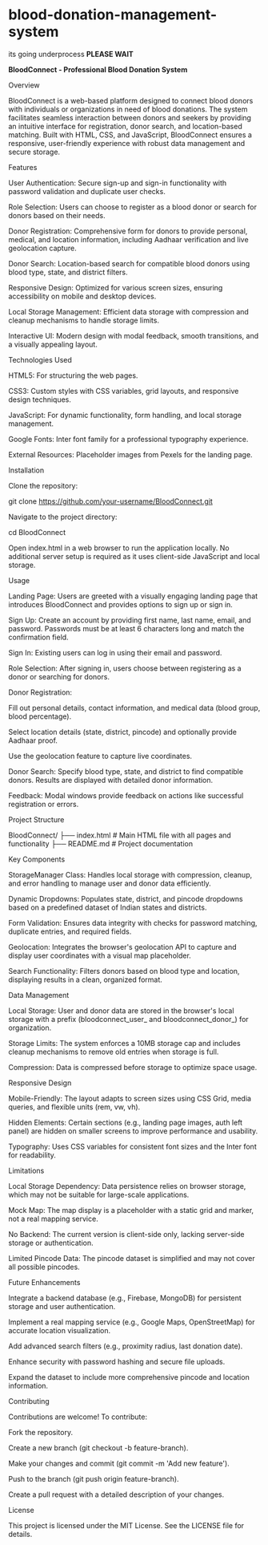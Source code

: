 # blood-donation-management-system



its going underprocess        **PLEASE WAIT**




**BloodConnect - Professional Blood Donation System**

Overview

BloodConnect is a web-based platform designed to connect blood donors with individuals or organizations in need of blood donations. The system facilitates seamless interaction between donors and seekers by providing an intuitive interface for registration, donor search, and location-based matching. Built with HTML, CSS, and JavaScript, BloodConnect ensures a responsive, user-friendly experience with robust data management and secure storage.

Features

User Authentication: Secure sign-up and sign-in functionality with password validation and duplicate user checks.

Role Selection: Users can choose to register as a blood donor or search for donors based on their needs.

Donor Registration: Comprehensive form for donors to provide personal, medical, and location information, including Aadhaar verification and live geolocation capture.

Donor Search: Location-based search for compatible blood donors using blood type, state, and district filters.

Responsive Design: Optimized for various screen sizes, ensuring accessibility on mobile and desktop devices.

Local Storage Management: Efficient data storage with compression and cleanup mechanisms to handle storage limits.

Interactive UI: Modern design with modal feedback, smooth transitions, and a visually appealing layout.

Technologies Used

HTML5: For structuring the web pages.

CSS3: Custom styles with CSS variables, grid layouts, and responsive design techniques.

JavaScript: For dynamic functionality, form handling, and local storage management.

Google Fonts: Inter font family for a professional typography experience.

External Resources: Placeholder images from Pexels for the landing page.

Installation





Clone the repository:

git clone https://github.com/your-username/BloodConnect.git





Navigate to the project directory:

cd BloodConnect

Open index.html in a web browser to run the application locally. No additional server setup is required as it uses client-side JavaScript and local storage.

Usage

Landing Page: Users are greeted with a visually engaging landing page that introduces BloodConnect and provides options to sign up or sign in.

Sign Up: Create an account by providing first name, last name, email, and password. Passwords must be at least 6 characters long and match the confirmation field.

Sign In: Existing users can log in using their email and password.

Role Selection: After signing in, users choose between registering as a donor or searching for donors.





Donor Registration:

Fill out personal details, contact information, and medical data (blood group, blood percentage).

Select location details (state, district, pincode) and optionally provide Aadhaar proof.

Use the geolocation feature to capture live coordinates.

Donor Search: Specify blood type, state, and district to find compatible donors. Results are displayed with detailed donor information.

Feedback: Modal windows provide feedback on actions like successful registration or errors.

Project Structure

BloodConnect/
├── index.html          # Main HTML file with all pages and functionality
├── README.md          # Project documentation

Key Components

StorageManager Class: Handles local storage with compression, cleanup, and error handling to manage user and donor data efficiently.

Dynamic Dropdowns: Populates state, district, and pincode dropdowns based on a predefined dataset of Indian states and districts.

Form Validation: Ensures data integrity with checks for password matching, duplicate entries, and required fields.

Geolocation: Integrates the browser's geolocation API to capture and display user coordinates with a visual map placeholder.

Search Functionality: Filters donors based on blood type and location, displaying results in a clean, organized format.

Data Management

Local Storage: User and donor data are stored in the browser's local storage with a prefix (bloodconnect_user_ and bloodconnect_donor_) for organization.

Storage Limits: The system enforces a 10MB storage cap and includes cleanup mechanisms to remove old entries when storage is full.

Compression: Data is compressed before storage to optimize space usage.

Responsive Design

Mobile-Friendly: The layout adapts to screen sizes using CSS Grid, media queries, and flexible units (rem, vw, vh).

Hidden Elements: Certain sections (e.g., landing page images, auth left panel) are hidden on smaller screens to improve performance and usability.

Typography: Uses CSS variables for consistent font sizes and the Inter font for readability.

Limitations

Local Storage Dependency: Data persistence relies on browser storage, which may not be suitable for large-scale applications.

Mock Map: The map display is a placeholder with a static grid and marker, not a real mapping service.

No Backend: The current version is client-side only, lacking server-side storage or authentication.

Limited Pincode Data: The pincode dataset is simplified and may not cover all possible pincodes.

Future Enhancements

Integrate a backend database (e.g., Firebase, MongoDB) for persistent storage and user authentication.

Implement a real mapping service (e.g., Google Maps, OpenStreetMap) for accurate location visualization.

Add advanced search filters (e.g., proximity radius, last donation date).

Enhance security with password hashing and secure file uploads.

Expand the dataset to include more comprehensive pincode and location information.

Contributing

Contributions are welcome! To contribute:

Fork the repository.

Create a new branch (git checkout -b feature-branch).

Make your changes and commit (git commit -m 'Add new feature').

Push to the branch (git push origin feature-branch).

Create a pull request with a detailed description of your changes.

License

This project is licensed under the MIT License. See the LICENSE file for details.
